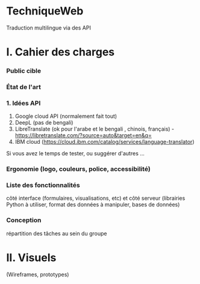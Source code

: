 # TechniqueWeb
Traduction multilingue via des API


# I. Cahier des charges 

### Public cible


### État de l'art

### 1. Idées API
1) Google cloud API (normalement fait tout)
2) DeepL  (pas de bengali)
3) LibreTranslate (ok pour l'arabe et le bengali , chinois,  français) - https://libretranslate.com/?source=auto&target=en&q=
4) IBM cloud (https://cloud.ibm.com/catalog/services/language-translator)

Si vous avez le temps de tester, ou suggérer d'autres ...

### Ergonomie (logo, couleurs, police, accessibilité)


### Liste des fonctionnalités 
côté interface (formulaires, visualisations, etc) et côté serveur (librairies Python à utiliser, format des données à manipuler, bases de données) 


### Conception 
répartition des tâches au sein du groupe



# II. Visuels
(Wireframes, prototypes)


